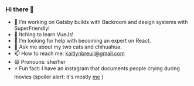 ### Hi there 👋

- 🔭 I’m working on Gatsby builds with Backroom and design systems with SuperFriendly! 
- 🌱 Itching to learn VueJs!  
- 🤔 I’m looking for help with becoming an expert on React. 
- 💬 Ask me about my two cats and chihuahua.
- 📫 How to reach me: kaitlynbreuil@gmail.com 
- 😄 Pronouns: she/her 
- ⚡ Fun fact: I have an instagram that documents people crying during movies (spoiler alert: it's mostly [me](https://www.instagram.com/miss.tearz/) )
